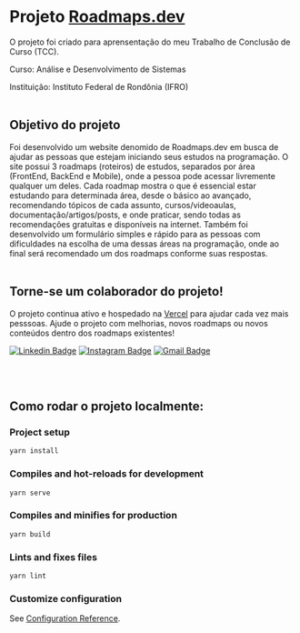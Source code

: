 # Projeto [Roadmaps.dev](https://roadmaps-dev.vercel.app/)

O projeto foi criado para aprensentação do meu Trabalho de Conclusão de Curso (TCC).

Curso: Análise e Desenvolvimento de Sistemas

Instituição: Instituto Federal de Rondônia (IFRO)
<br>
<br>

## Objetivo do projeto
Foi desenvolvido um website denomido de Roadmaps.dev em busca de ajudar as pessoas que estejam iniciando seus estudos na programação. O site possui 3 roadmaps (roteiros) de estudos, separados por área (FrontEnd, BackEnd e Mobile), onde a pessoa pode acessar livremente qualquer um deles. Cada roadmap mostra o que é essencial estar estudando para determinada área, desde o básico ao avançado, recomendando tópicos de cada assunto, cursos/videoaulas, documentação/artigos/posts, e onde praticar, sendo todas as recomendações gratuitas e disponíveis na internet. Também foi desenvolvido um formulário simples e rápido para as pessoas com dificuldades na escolha de uma dessas áreas na programação, onde ao final será recomendado um dos roadmaps conforme suas respostas.
<br>
<br>

## Torne-se um colaborador do projeto!
O projeto continua ativo e hospedado na [Vercel](https://roadmaps-dev.vercel.app/) para ajudar cada vez mais pesssoas. 
Ajude o projeto com melhorias, novos roadmaps ou novos conteúdos dentro dos roadmaps existentes!


[![Linkedin Badge](https://img.shields.io/badge/-Débora%20Taveira-blue?style=flat-square&logo=Linkedin&logoColor=white&link=https://www.linkedin.com/in/débora-taveira/)](https://www.linkedin.com/in/deborataveiraa/) [![Instagram Badge](https://img.shields.io/badge/-Débora%20Taveira-df3264?style=flat-square&logo=Instagram&logoColor=white&link=https://www.instagram.com/deborataveiracode/)](https://www.instagram.com/deborataveiracode/) [![Gmail Badge](https://img.shields.io/badge/-deborataveirapvh@gmail.com-red?style=flat-square&logo=Gmail&logoColor=white&link=mailto:deborataveirapvh@gmail.com)](mailto:deborataveirapvh@gmail.com) 

<br>
<br>

## Como rodar o projeto localmente:

### Project setup
```
yarn install
```

### Compiles and hot-reloads for development
```
yarn serve
```

### Compiles and minifies for production
```
yarn build
```

### Lints and fixes files
```
yarn lint
```

### Customize configuration
See [Configuration Reference](https://cli.vuejs.org/config/).
